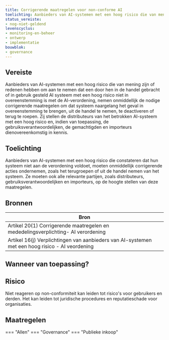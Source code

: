 ```yaml
---
title: Corrigerende maatregelen voor non-conforme AI 
toelichting: Aanbieders van AI-systemen met een hoog risico die van mening zijn of redenen hebben om aan te nemen dat een door hen in de handel gebracht of in gebruik gesteld AI systeem met een hoog risico niet in overeenstemming is met de AI-verordening, nemen onmiddellijk de nodige corrigerende maatregelen om dat systeem naargelang het geval in overeenstemming te brengen, uit de handel te nemen, te deactiveren of terug te roepen. Zij stellen de distributeurs van het betrokken AI-systeem met een hoog risico en, indien van toepassing, de gebruiksverantwoordelijken, de gemachtigden en importeurs dienovereenkomstig in kennis.
status_vereiste:
- nog-niet-geldend
levenscyclus:
- monitoring-en-beheer
- ontwerp
- implementatie
bouwblok:
- governance
---
```


<!-- tags -->
## Vereiste

Aanbieders van AI-systemen met een hoog risico die van mening zijn of redenen hebben om aan te nemen dat een door hen in de handel gebracht of in gebruik gesteld AI systeem met een hoog risico niet in overeenstemming is met de AI-verordening, nemen onmiddellijk de nodige corrigerende maatregelen om dat systeem naargelang het geval in overeenstemming te brengen, uit de handel te nemen, te deactiveren of terug te roepen.
Zij stellen de distributeurs van het betrokken AI-systeem met een hoog risico en, indien van toepassing, de gebruiksverantwoordelijken, de gemachtigden en importeurs dienovereenkomstig in kennis.

## Toelichting

Aanbieders van AI-systemen met een hoog risico die constateren dat hun systeem niet aan de verordening voldoet, moeten onmiddellijk corrigerende acties ondernemen, zoals het terugroepen of uit de handel nemen van het systeem.
Ze moeten ook alle relevante partijen, zoals distributeurs, gebruiksverantwoordelijken en importeurs, op de hoogte stellen van deze maatregelen.

## Bronnen

| Bron                        |
|-----------------------------|
|Artikel 20(1) Corrigerende maatregelen en mededelingsverplichting- AI verordening|
|Artikel 16(j) Verplichtingen van aanbieders van AI-systemen met een hoog risico - AI veordening|

## Wanneer van toepassing?


## Risico

Niet reageren op non-conformiteit kan leiden tot risico's voor gebruikers en derden.
Het kan leiden tot juridische procedures en reputatieschade voor organisaties.


## Maatregelen

=== "Allen"
	<!-- list_maatregelen vereiste/corrigerende_maatregelen_voor_non_conforme_ai -->
=== "Governance"
	<!-- list_maatregelen vereiste/corrigerende_maatregelen_voor_non_conforme_ai boubwlok/governance -->
=== "Publieke inkoop"
	<!-- list_maatregelen vereiste/corrigerende_maatregelen_voor_non_conforme_ai bouwblok/publieke-inkoop -->
